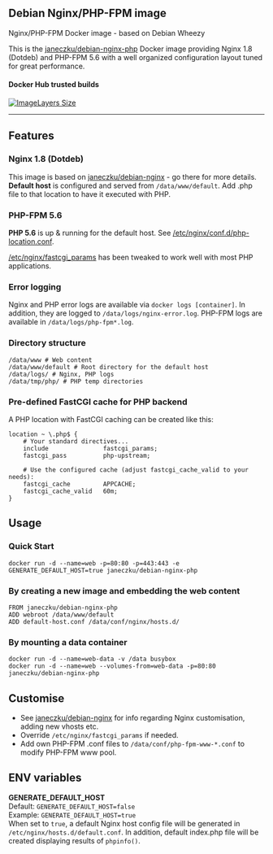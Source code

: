 ## Debian Nginx/PHP-FPM image

Nginx/PHP-FPM Docker image - based on Debian Wheezy

This is the [janeczku/debian-nginx-php](https://registry.hub.docker.com/u/janeczku/debian-nginx-php/) Docker image providing Nginx 1.8 (Dotdeb) and PHP-FPM 5.6 with a well organized configuration layout tuned for great performance.

#### Docker Hub trusted builds

[![ImageLayers Size](https://img.shields.io/imagelayers/image-size/janeczku/debian-nginx-php/latest.svg)](https://hub.docker.com/r/janeczku/debian-nginx-php/)

-----------
## Features

### Nginx 1.8 (Dotdeb)

This image is based on [janeczku/debian-nginx](https://github.com/janeczku/docker-debian-nginx) - go there for more details.  
**Default host** is configured and served from `/data/www/default`. Add .php file to that location to have it executed with PHP.

### PHP-FPM 5.6

**PHP 5.6** is up & running for the default host. See [/etc/nginx/conf.d/php-location.conf](rootfs/etc/nginx/conf.d/php-location.conf).

[/etc/nginx/fastcgi_params](rootfs/etc/nginx/fastcgi_params) has been tweaked to work well with most PHP applications.

### Error logging

Nginx and PHP error logs are available via `docker logs [container]`.
In addition, they are logged to `/data/logs/nginx-error.log`. PHP-FPM logs are available in `/data/logs/php-fpm*.log`. 

### Directory structure
```
/data/www # Web content
/data/www/default # Root directory for the default host
/data/logs/ # Nginx, PHP logs
/data/tmp/php/ # PHP temp directories
```

### Pre-defined FastCGI cache for PHP backend

A PHP location with FastCGI caching can be created like this:
```
location ~ \.php$ {
    # Your standard directives...
    include               fastcgi_params;
    fastcgi_pass          php-upstream;
    
    # Use the configured cache (adjust fastcgi_cache_valid to your needs):
    fastcgi_cache         APPCACHE;
    fastcgi_cache_valid   60m;
}
```

## Usage

### Quick Start

```
docker run -d --name=web -p=80:80 -p=443:443 -e GENERATE_DEFAULT_HOST=true janeczku/debian-nginx-php
```

### By creating a new image and embedding the web content

	FROM janeczku/debian-nginx-php
	ADD webroot /data/www/default
	ADD default-host.conf /data/conf/nginx/hosts.d/

### By mounting a data container

```
docker run -d --name=web-data -v /data busybox
docker run -d --name=web --volumes-from=web-data -p=80:80 janeczku/debian-nginx-php
```

## Customise

* See [janeczku/debian-nginx](https://github.com/janeczku/docker-debian-nginx) for info regarding Nginx customisation, adding new vhosts etc.
* Override `/etc/nginx/fastcgi_params` if needed.
* Add own PHP-FPM .conf files to `/data/conf/php-fpm-www-*.conf` to modify PHP-FPM www pool.


## ENV variables

**GENERATE_DEFAULT_HOST**  
Default: `GENERATE_DEFAULT_HOST=false`  
Example: `GENERATE_DEFAULT_HOST=true`  
When set to `true`, a default Nginx host config file will be generated in `/etc/nginx/hosts.d/default.conf`. In addition, default index.php file will be created displaying results of `phpinfo()`.